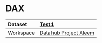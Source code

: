 



# DAX

|Dataset|[Test1](./../Test1.md)|
| :--- | :--- |
|Workspace|[Datahub Project Aleem](../../Workspaces/Datahub-Project-Aleem.md)|
